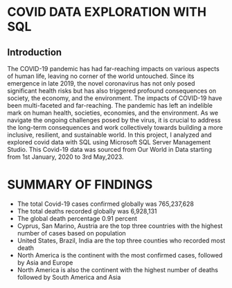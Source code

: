 # COVID DATA EXPLORATION WITH SQL
## Introduction
The COVID-19 pandemic has had far-reaching impacts on various aspects of human life, leaving no corner of the world untouched. Since its emergence in late 2019, the novel coronavirus has not only posed significant health risks but has also triggered profound consequences on society, the economy, and the environment.
The impacts of COVID-19 have been multi-faceted and far-reaching. The pandemic has left an indelible mark on human health, societies, economies, and the environment. As we navigate the ongoing challenges posed by the virus, it is crucial to address the long-term consequences and work collectively towards building a more inclusive, resilient, and sustainable world.
In this project, I analyzed and explored covid data with SQL using Microsoft SQL Server Management Studio.
This Covid-19 data was sourced from Our World in Data starting from 1st January, 2020 to 3rd May,2023.
# SUMMARY OF FINDINGS
* The total Covid-19 cases confirmed globally was 765,237,628
* The total deaths recorded globally was 6,928,131
* The global death percentage 0.91 percent
* Cyprus, San Marino, Austria are the top three countries with the highest number of cases based on population
* United States, Brazil, India are the top three counties who recorded most death
* North America is the continent with the most confirmed cases, followed by Asia and Europe
* North America is also the continent with the highest number of deaths followed by South America and Asia
